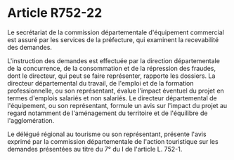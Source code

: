 # Article R752-22

Le secrétariat de la commission départementale d'équipement commercial est assuré par les services de la préfecture, qui examinent la recevabilité des demandes.

L'instruction des demandes est effectuée par la direction départementale de la concurrence, de la consommation et de la répression des fraudes, dont le directeur, qui peut se faire représenter, rapporte les dossiers. La directeur départemental du travail, de l'emploi et de la formation professionnelle, ou son représentant, évalue l'impact éventuel du projet en termes d'emplois salariés et non salariés. Le directeur départemental de l'équipement, ou son représentant, formule un avis sur l'impact du projet au regard notamment de l'aménagement du territoire et de l'équilibre de l'agglomération.

Le délégué régional au tourisme ou son représentant, présente l'avis exprimé par la commission départementale de l'action touristique sur les demandes présentées au titre du 7° du I de l'article L. 752-1.

